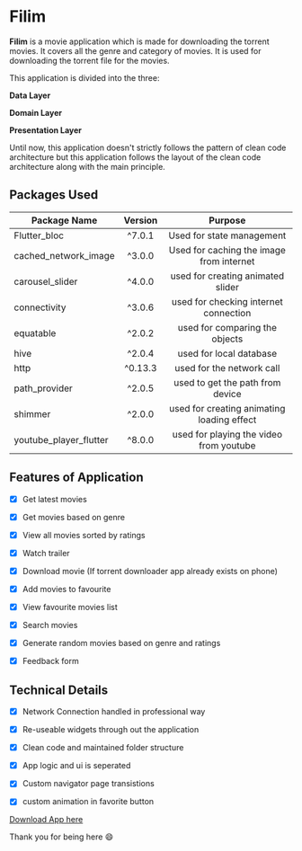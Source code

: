 # Filim

**Filim** is a movie application which is made for downloading the torrent movies. It covers all the genre and category of movies. It is used for downloading the torrent file for the movies.

This application is divided into the three:

**Data Layer**

**Domain Layer**

**Presentation Layer**

Until now, this application doesn't strictly follows the pattern of clean code architecture but this application follows the layout of the clean code architecture along with the main principle.

## Packages Used
| Package Name         | Version |Purpose|
|--------------|:-----:|:-----:|
| Flutter_bloc |  ^7.0.1 |Used for state management|
| cached_network_image      |  ^3.0.0| Used for caching the image from internet |
| carousel_slider |  ^4.0.0 | used for creating animated slider |
| connectivity      |   ^3.0.6 |used for checking internet connection|
| equatable |  ^2.0.2 |used for comparing the objects|
| hive      |  ^2.0.4 |used for local database|
| http |   ^0.13.3 |used for the network call|
| path_provider      |  ^2.0.5 |used to get the path from device|
|shimmer|^2.0.0|used for creating animating loading effect|
|youtube_player_flutter| ^8.0.0|used for playing the video from youtube|

## Features of Application

- [x] Get latest movies

- [x] Get movies based on genre

- [x] View all movies sorted by ratings

- [x] Watch trailer

- [x] Download movie (If torrent downloader app already exists on phone)

- [x] Add movies to favourite

- [x] View favourite movies list

- [x] Search movies

- [x] Generate random movies based on genre and ratings

- [x] Feedback form

## Technical Details

- [x] Network Connection handled in professional way

- [x] Re-useable widgets through out the application

- [x] Clean code and maintained folder structure

- [x] App logic and ui is seperated

- [x] Custom navigator page transistions

- [x] custom animation in favorite button

[Download App here](https://drive.google.com/file/d/1iGEAAmzfMutDsDlC9foqNS82A1jdxMIL/view?usp=sharing)

Thank you for being here :smile:

